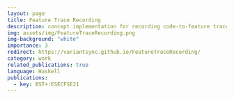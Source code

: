 ```yaml
---
layout: page
title: Feature Trace Recording
description: concept implementation for recording code-to-feature traces from source code edits
img: assets/img/FeatureTraceRecording.png
img-background: "white"
importance: 3
redirect: https://variantsync.github.io/FeatureTraceRecording/
category: work
related_publications: true
language: Haskell
publications:
  - key: BST+:ESECFSE21
---
```


